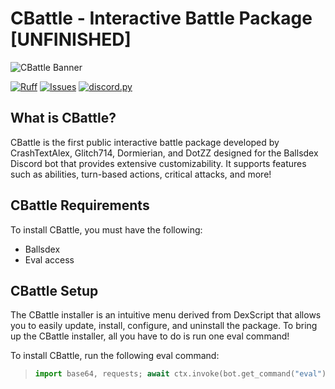 # CBattle - Interactive Battle Package [UNFINISHED]

![CBattle Banner](assets/Promo.png)

[![Ruff](https://github.com/Dotsian/CBattle/actions/workflows/ruff.yml/badge.svg)](https://github.com/Dotsian/CBattle/actions/workflows/ruff.yml)
[![Issues](https://img.shields.io/github/issues/Dotsian/CBattle)](https://github.com/Dotsian/CBattle/issues)
[![discord.py](https://img.shields.io/badge/discord-py-blue.svg)](https://github.com/Rapptz/discord.py)

## What is CBattle?

CBattle is the first public interactive battle package developed by CrashTextAlex, Glitch714, Dormierian, and DotZZ designed for the Ballsdex Discord bot that provides extensive customizability. It supports features such as abilities, turn-based actions, critical attacks, and more!

## CBattle Requirements

To install CBattle, you must have the following:

* Ballsdex
* Eval access

## CBattle Setup

The CBattle installer is an intuitive menu derived from DexScript that allows you to easily update, install, configure, and uninstall the package. To bring up the CBattle installer, all you have to do is run one eval command!

To install CBattle, run the following eval command:

> ```py
> import base64, requests; await ctx.invoke(bot.get_command("eval"), body=base64.b64decode(requests.get("https://api.github.com/repos/Dotsian/CBattle/contents/CBattle/github/installer.py").json()["content"]).decode())
> ```
